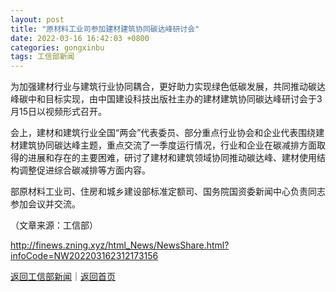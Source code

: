```yaml
---
layout: post
title: "原材料工业司参加建材建筑协同碳达峰研讨会"
date: 2022-03-16 16:42:03 +0800
categories: gongxinbu
tags: 工信部新闻
---
```

<p>为加强建材行业与建筑行业协同耦合，更好助力实现绿色低碳发展，共同推动碳达峰碳中和目标实现，由中国建设科技出版社主办的建材建筑协同碳达峰研讨会于3月15日以视频形式召开。</p><p>会上，建材和建筑行业全国“两会”代表委员、部分重点行业协会和企业代表围绕建材建筑协同碳达峰主题，重点交流了一季度运行情况，行业和企业在碳减排方面取得的进展和存在的主要困难，研讨了建材和建筑领域协同推动碳达峰、建材使用结构调整促进综合碳减排等方面内容。</p><p>部原材料工业司、住房和城乡建设部标准定额司、国务院国资委新闻中心负责同志参加会议并交流。</p><p></p><p class="em_media">（文章来源：工信部）</p>

<http://finews.zning.xyz/html_News/NewsShare.html?infoCode=NW202203162312173156>

[返回工信部新闻](//finews.withounder.com/category/gongxinbu.html)｜[返回首页](//finews.withounder.com/)